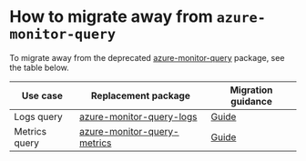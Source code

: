 # How to migrate away from `azure-monitor-query`

To migrate away from the deprecated [azure-monitor-query](https://central.sonatype.com/artifact/com.azure/azure-monitor-query) package, see the table below.

| Use case      | Replacement package           | Migration guidance |
|---------------|-------------------------------|--------------------|
| Logs query    | [azure-monitor-query-logs]    | [Guide][mg-lq]     |
| Metrics query | [azure-monitor-query-metrics] | [Guide][mg-mq]     |

<!-- LINKS -->
[azure-monitor-query-logs]: https://central.sonatype.com/artifact/com.azure/azure-monitor-query-logs
[azure-monitor-query-metrics]: https://central.sonatype.com/artifact/com.azure/azure-monitor-query-metrics
[mg-lq]: https://github.com/Azure/azure-sdk-for-java/blob/main/sdk/monitor/azure-monitor-query-logs/migration-guide.md
[mg-mq]: https://github.com/Azure/azure-sdk-for-java/blob/main/sdk/monitor/azure-monitor-query-metrics/migration-guide.md
